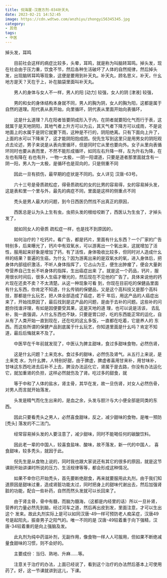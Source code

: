 ```yaml
---
title: 倪海厦-汉唐方剂-034补天丸
date: 2023-02-21 14:52:45
image: https://cdn.wdtwo.com/anzhiyu/zhongyi56345345.jpg
category: 
- 其他
tags: 
- 中医
---
```


掉头发，耳鸣

<!--more-->

　　目前社会这样的病症比较多，头晕，耳鸣，就是称为叫脑转耳鸣。掉头发，现在社会由于压力重，饮食不节，然后各种生活破坏了人体的自然规律，然后掉头发，出现脑转耳鸣等现象，这便是要用到补天丸。补天丸，顾名思义，补天，什幺地方是天？天在于上，补在脑袋里面叫补天丸。

　　男人的身体与女人不一样，男人的阳 [动力] 较强，女人的阴 [津液] 较强，

　　男的和女的身体结构本身就不同，男人的胸为阴，女人的胸为阳，这都是属于自然的道理。阳代表从表开始，向里循环，阴代表从里面开始向表循环，

　　这是什幺道理？凡在阳者皆要阴成形入于内，在阴者就要阳化气而行于表，这就属于是天地阴阳，其地气者上升方可以为云，其天气者下降方可以成雨，不是说地面上的水属于是阴它就要下雨，这种是不行的，阴阳绝离。只有下面向上升了，上面的水可以下降来了，这才能阴阳抱成团。倪先生写到这里只是用男女的阴阳观点去论述，男子来说是从表向里循环，但是同时它从里也要向外。女子从里向表循环同时也要从表而里，不然不能形成循环，如同左右升降一样，左为升右为降，在左也有降在 右也有升，一物一太极，一阴一阳谓道，只要是道者那里面就含有一阴一阳，男人为一太极，是循环也是双向的，只是侧重不同

　　因此一旦有损伤，最早期的症状是不同的。女人详见 汉唐-63号。

　　六十三号是骨质疏松症，得骨质疏松的女的比男的容易得，女的容易掉头发，这是表和里一个里与外，最先的病症不同，里面是这样的侧重点不同

　　秃头是男人最大的问题，到今日西医仍然找不出真正的原因，

　　西医总是认为头上生有虫，虫把头发的根给咬断了，西医认为生虫了，才掉头发了，

　　就如同女人的骨质 疏松症一样，也是找不到原因的，

　　如何治疗的？吃钙片。看广告，都是钙片，里面有什幺东西？一个厂家的广告特别多，后来曝光了，钙片中有双氧水，可以游离出一个氧出来，这就增加了活性，服用起来好象是增加了钙，有了活性，身体吸收比较多，但同时对人造成什幺样的结果？普遍的生癌，为什幺？因为游离出来的是双氧水的氧，进入身体后，把身体内部组织激活，不听人身体指挥了，它占山为王，便生出肿瘤了，便会大量剥夺营养自己生长不听身体的指挥，生出癌症出来 了。就是这一个药品，钙片，服用很长时间后，很多人生癌才曝光的，然后现在不见他的广告了。具体来说他的钙片现在还卖不卖？不太清楚。从这一种现象可看 到，你现在目前吃的保健品里面有什幺东西，你肯定不知道，什幺传销的保健品，又是这个高科技又是那个高科技，那都是什幺玩艺，把人体全部造成了癌症，若干 年后，用这产品的人癌症出来了，开始找原因了，最后找到是这产品的问题，是由于去补的问题。这些补的问题你找谁评理，有如是因便要受其果，这是天地的道 理，也可以说是活该， 去乱补，我一直强调，人什幺东西也不缺，只要是胃口好，吃的东西能正常的运化，自从有了人类开始一直到现在，还在吃的这幺多饭，一直都在吃着，它是养人的 东西。而这些所谓的保健产品到底属于什幺玩艺，你知道里面是什幺吗？肯定不知道，最后后悔就来不及了。

　　中医早在千年前就发现了，中医认为脾主甜味，食过多甜味食物，必然伤肾，

　　这是什幺问题？土来克水。食过多的甜味，必然伤及肾气。从五行上来说，是土来克 水，为什幺脾，人特别好甜，由于脾虚，脾虚者喜用甘来补，用甘味补，甘味这东西吃进去后补不上去，脾没办法运化它，肾属于是去路，你没有办法运化它，就加重肾的负担，这样必然就伤及了肾。吃过多的甜食，就

　　等于中和了人体的盐水，肾主骨，其华在发，故一旦伤肾，对女人必然伤骨，对男人而言就开始落发，

　　头发是精气而化生出来的，是血之余，头发与胆汁与大小便全部是同类的东西。

　　因此只要看秃头之男人，必然喜食甜味，反之，减少甜味的食物，是唯一预防 [秃头] 落发的不二法门。

　　经常容易掉头发的人要注意了，减少甜味，同时不能喝任何的碳酸饮料。

　　因此老一辈的中国人，较喜食盐味、酸味，故不落发，新一代的中国人， 喜食甜味，较多秃头，就因于此。

　　倪先生是从食物上说的，同时我也跟大家说还有其它的很多的原因，就是这节课刚开始讲课时所说的压力、生活规律等等，都会形成这种情况。

　　如果不幸你已开始秃头，首先要断绝甜食，再来就要服用此丸剂，由于我们知道原因是甜味过重，造成肾脏功能太过，同时把身上的甜味代谢出去，然后加强肾脏的功能，配合一些补药，自然而然头发就可以长回来了。

　　由于肾主骨，骨中有髓，而脑为髓海，（这都是内经里的话）所以一旦补肾，营养的力量必然先到脑，经过河车之道，然后再出皮到发，里面注意，才可以生出这个 发来。故此丸剂实际上是可以如同汉唐-49一样可预防老人痴呆症，汉唐49号是起阳丸，振奋男子之阳气的。唯一不同的是 汉唐-49较着重于向下强精，汉唐-34较着重的是向上强脑及发。

　　此丸剂为纯中药滋补剂，无副作用，像食物一样人人可服用，但如果不断绝减量食甜味的习惯，则不会好的。

　　主要成份︰当归、熟地、升麻……等。

　　注意关于治疗的办法，上面已经说了，看到这个治疗的办法然后基本上可使用药了。好，这一节课就讲到这儿，下课。

